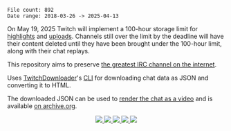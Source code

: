 <!-- Statistics -->
```
File count: 892
Date range: 2018-03-26 -> 2025-04-13
```

On May 19, 2025 Twitch will implement a 100-hour storage limit for [highlights](https://help.twitch.tv/s/article/video-on-demand#highlights) and [uploads](https://help.twitch.tv/s/article/video-on-demand#uploads). Channels still over the limit by the deadline will have their content deleted until they have been brought under the 100-hour limit, along with their chat replays.

This repository aims to preserve [the greatest IRC channel on the internet](https://www.twitch.tv/popout/greatsphynx/chat).

Uses [TwitchDownloader](https://github.com/lay295/TwitchDownloader)'s [CLI](https://github.com/lay295/TwitchDownloader/blob/master/TwitchDownloaderCLI/README.md) for downloading chat data as JSON and converting it to HTML. 

The downloaded JSON can be used to [render the chat as a video](https://github.com/lay295/TwitchDownloader/blob/master/TwitchDownloaderCLI/README.md#arguments-for-mode-chatrender) and is available [on archive.org](https://archive.org/details/greatsphynx-chat-archive-json).

<p align='center'>
	<picture>
		<a href='https://www.twitch.tv/popout/greatsphynx/chat'>
			<img src='https://static-cdn.jtvnw.net/emoticons/v2/emotesv2_1c09fae8d05043bc98f007b22b0ceb4d/default/dark/1.0'>
		</a>
	</picture>
	<picture>
		<a href='https://www.twitch.tv/popout/greatsphynx/chat'>
			<img src='https://cdn.7tv.app/emote/01JNJJT230T9MPBCPAMEY9CYRP/1x.webp'>
		</a>
	</picture>
	<picture>
		<a href='https://www.twitch.tv/popout/greatsphynx/chat'>
			<img src='https://cdn.betterttv.net/emote/665e3c1ee47776776a3b4fe3/1x'>
		</a>
	</picture>
	<picture>
		<a href='https://www.twitch.tv/popout/greatsphynx/chat'>
			<img src='https://cdn.betterttv.net/emote/5fdc7773a926f43485cebbf3/1x'>
		</a>
	</picture>
	<picture>
		<a href='https://www.twitch.tv/popout/greatsphynx/chat'>
			<img src='https://cdn.betterttv.net/emote/5e9f54fdce7cbf62fe15713a/1x'>
		</a>
	</picture>
</p>
